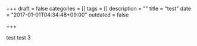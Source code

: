 +++
draft = false
categories = []
tags = []
description = ""
title = "test"
date = "2017-01-01T04:34:48+09:00"
outdated = false

+++

test test 3